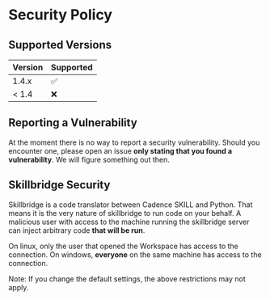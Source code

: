# Security Policy

## Supported Versions


| Version | Supported          |
| ------- | ------------------ |
| 1.4.x   | :white_check_mark: |
| < 1.4   | :x:                |

## Reporting a Vulnerability

At the moment there is no way to report a security vulnerability. Should you encounter one, please open an issue **only stating that you found a vulnerability**. We will figure something out then.

## Skillbridge Security

Skillbridge is a code translator between Cadence SKILL and Python. That means it is the very nature of skillbridge to run code on your behalf.
A malicious user with access to the machine running the skillbridge server can inject arbitrary code **that will be run**.

On linux, only the user that opened the Workspace has access to the connection. On windows, **everyone** on the same machine has access to the connection.

Note: If you change the default settings, the above restrictions may not apply.
